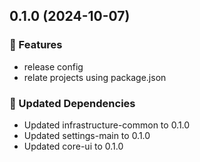 ## 0.1.0 (2024-10-07)

### 🚀 Features

- release config
- relate projects using package.json

### 🧱 Updated Dependencies

- Updated infrastructure-common to 0.1.0
- Updated settings-main to 0.1.0
- Updated core-ui to 0.1.0